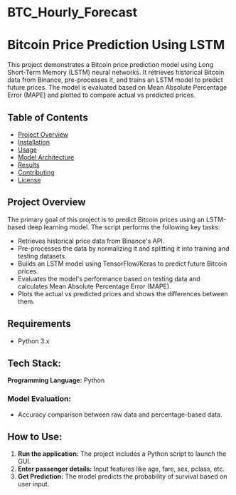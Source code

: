 # BTC_Hourly_Forecast
# Bitcoin Price Prediction Using LSTM

This project demonstrates a Bitcoin price prediction model using Long Short-Term Memory (LSTM) neural networks. It retrieves historical Bitcoin data from Binance, pre-processes it, and trains an LSTM model to predict future prices. The model is evaluated based on Mean Absolute Percentage Error (MAPE) and plotted to compare actual vs predicted prices.

## Table of Contents
- [Project Overview](#project-overview)
- [Installation](#installation)
- [Usage](#usage)
- [Model Architecture](#model-architecture)
- [Results](#results)
- [Contributing](#contributing)
- [License](#license)

## Project Overview

The primary goal of this project is to predict Bitcoin prices using an LSTM-based deep learning model. The script performs the following key tasks:
- Retrieves historical price data from Binance's API.
- Pre-processes the data by normalizing it and splitting it into training and testing datasets.
- Builds an LSTM model using TensorFlow/Keras to predict future Bitcoin prices.
- Evaluates the model's performance based on testing data and calculates Mean Absolute Percentage Error (MAPE).
- Plots the actual vs predicted prices and shows the differences between them.

## Requirements

- Python 3.x

## Tech Stack:
**Programming Language:** Python

### Model Evaluation:
- Accuracy comparison between raw data and percentage-based data.

## How to Use:
1. **Run the application:** The project includes a Python script to launch the GUI.
2. **Enter passenger details:** Input features like age, fare, sex, pclass, etc.
3. **Get Prediction:** The model predicts the probability of survival based on user input.

